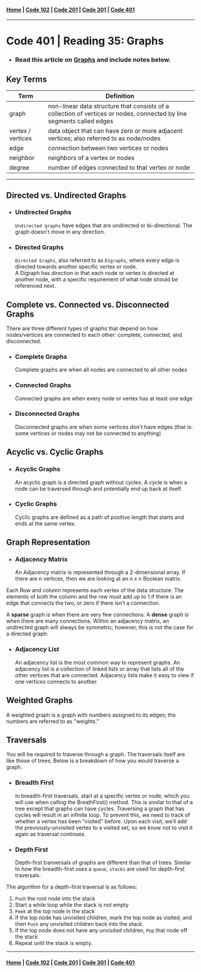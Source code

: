 #### [Home](../README.md) | [Code 102](../102main.md) | [Code 201](../201main.md) | [Code 301](../301main.md) | [Code 401](../401main.md)

---

# Code 401 | Reading 35: Graphs

-   ### Read this article on [Graphs](https://codefellows.github.io/common_curriculum/data_structures_and_algorithms/Code_401/class-35/resources/graphs.html) and include notes below.

## **Key Terms**

| Term              | Definition                                                                                                            |
| ----------------- | --------------------------------------------------------------------------------------------------------------------- |
| graph             | non-linear data structure that consists of a collection of vertices or nodes, connected by line segments called edges |
| vertex / vertices | data object that can have zero or more adjacent vertices; also referred to as node/nodes                              |
| edge              | connection between two vertices or nodes                                                                              |
| neighbor          | neighbors of a vertex or nodes                                                                                        |
| degree            | number of edges connected to that vertex or node                                                                      |

---

## **Directed vs. Undirected Graphs**

-   ### **Undirected Graphs**
    `Undirected graphs` have edges that are undirected or bi-directional. The graph doesn't move in any direction.
-   ### **Directed Graphs**
    `Directed Graphs`, also referred to as `Digraphs`, where every edge is directed towards another specific vertex or node.  
    A Digraph has direction in that each node or vertex is directed at another node, with a specific requirement of what node should be referenced next.

## **Complete vs. Connected vs. Disconnected Graphs**

There are three different types of graphs that depend on how nodes/vertices are connected to each other: complete, connected, and disconnected.

-   ### **Complete Graphs**
    Complete graphs are when all nodes are connected to all other nodes
-   ### **Connected Graphs**
    Connected graphs are when every node or vertex has at least one edge
-   ### **Disconnected Graphs**
    Disconnected graphs are when some vertices don't have edges (that is: some vertices or nodes may not be connected to anything)

## **Acyclic vs. Cyclic Graphs**

-   ### **Acyclic Graphs**
    An acyclic graph is a directed graph without cycles. A cycle is when a node can be traversed through and potentially end up back at itself.
-   ### **Cyclic Graphs**
    Cyclic graphs are defined as a path of positive length that starts and ends at the same vertex.

## **Graph Representation**

-   ### **Adjacency Matrix**
    An Adjacency matrix is represented through a 2-dimensional array. If there are n vertices, then we are looking at an n x n Boolean matrix.

Each Row and column represents each vertex of the data structure. The elements of both the column and the row must add up to 1 if there is an edge that connects the two, or zero if there isn’t a connection.

A **sparse** graph is when there are very few connections. A **dense** graph is when there are many connections. Within an adjacency matrix, an undirected graph will always be symmetric; however, this is not the case for a directed graph.

-   ### **Adjacency List**
    An adjacency list is the most common way to represent graphs. An adjacency list is a collection of linked lists or array that lists all of the other vertices that are connected. Adjacency lists make it easy to view if one vertices connects to another.

## **Weighted Graphs**

A weighted graph is a graph with numbers assigned to its edges; the numbers are referred to as "weights."

## **Traversals**

You will be required to traverse through a graph. The traversals itself are like those of trees. Below is a breakdown of how you would traverse a graph.

-   ### **Breadth First**

    In breadth-first traversals, start at a specific vertex or node, which you will use when calling the BreathFirst() method. This is similar to that of a tree except that graphs can have cycles. Traversing a graph that has cycles will result in an infinite loop. To prevent this, we need to track of whether a vertex has been “visited” before. Upon each visit, we’ll add the previously-unvisited vertex to a visited set, so we know not to visit it again as traversal continues.

-   ### **Depth First**
    Depth-first tranversals of graphs are different than that of trees. Similar to how the breadth-first uses a `queue`, `stacks` are used for depth-first traversals.

The algorithm for a depth-first traversal is as follows:

1. `Push` the root node into the stack
1. Start a while loop while the stack is not empty
1. `Peek` at the top node in the stack
1. If the top node has unvisited children, mark the top node as visited, and then `Push` any unvisited children back into the stack.
1. If the top node does not have any unvisited children, `Pop` that node off the stack
1. Repeat until the stack is empty.

---

#### [Home](../README.md) | [Code 102](../102main.md) | [Code 201](../201main.md) | [Code 301](../301main.md) | [Code 401](../401main.md)
